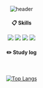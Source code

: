 <div align="center"> 


![header](https://capsule-render.vercel.app/api?type=cylinder&color=000000&height=150&section=header&text=drex33&fontColor=ffffff&fontSize=70&animation=fadeIn&fontAlignY=55)

 ####  :clipboard: Skills 
  
<img src="https://img.shields.io/badge/Microsoft Azure-0078D4?style=flat-square&logo=Microsoft Azure&logoColor=white">
<img src="https://img.shields.io/badge/aws-232F3E?style=for-the-badge&logo=aws&logoColor=white">
<img src="https://img.shields.io/badge/Kubernetes-326CE5?style=for-the-badge&logo=Kubernetes&logoColor=white">
<img src="https://img.shields.io/badge/Docker-2496ED?style=for-the-badge&logo=Docker&logoColor=white">

#### :pencil2: Study log
 
  <br/>
  
[![Top Langs](https://github-readme-stats.vercel.app/api/top-langs/?username=wlstjq6617)](https://github.com/anuraghazra/github-readme-stats)
 
</div>
